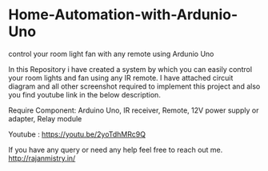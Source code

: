 # Home-Automation-with-Ardunio-Uno

control your room light fan with any remote using Ardunio Uno

In this Repository i have created a system by which you can easily control your room lights and fan using any IR remote. I have attached circuit diagram and all other screenshot required to implement this project and also you find youtube link in the below description.    
 
Require Component:
 Arduino Uno,
 IR receiver,
 Remote,
 12V power supply or adapter,
 Relay module
 
 Youtube : https://youtu.be/2yoTdhMRc9Q
 
 If you have any query or need any help feel free to reach out me.
 http://rajanmistry.in/
